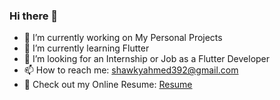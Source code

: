 ### Hi there 👋


- 🔭 I’m currently working on My Personal Projects
- 🌱 I’m currently learning Flutter
- 🤔 I’m looking for an Internship or Job as a Flutter Developer
- 📫 How to reach me: shawkyahmed392@gmail.com
- 📄 Check out my Online Resume: [Resume](https://ahmedshawkyahmed.github.io/Online_Resume/)
